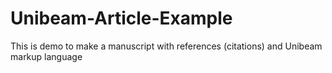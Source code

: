 # Unibeam-Article-Example
This is demo to make a manuscript with references (citations) and Unibeam markup language
